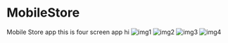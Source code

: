 # MobileStore
Mobile Store app  this is four screen app
hi
![img1](https://user-images.githubusercontent.com/85787122/216827116-7095b6e8-6dcf-4eb1-9185-984537edf8f8.jpeg)
![img2](https://user-images.githubusercontent.com/85787122/216827126-c08950bc-1fea-4094-97c8-e498bb1c4ce2.jpeg)
![img3](https://user-images.githubusercontent.com/85787122/216827128-c846a96f-65dd-4288-b57b-844c9f1d06da.jpeg)
![img4](https://user-images.githubusercontent.com/85787122/216827134-49b374f4-6310-48e9-94c7-4b12ed1040a6.jpeg)
